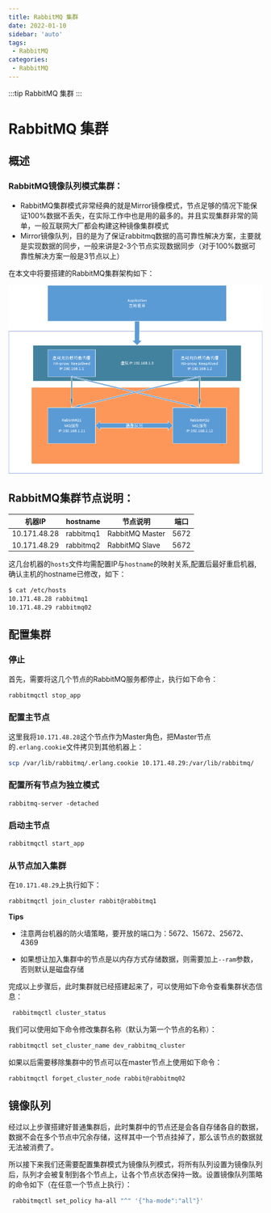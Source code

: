 ```yaml
---
title: RabbitMQ 集群
date: 2022-01-10
sidebar: 'auto'
tags:
 - RabbitMQ
categories:
 - RabbitMQ
---
```


:::tip
RabbitMQ 集群
:::

# RabbitMQ 集群

## 概述

### RabbitMQ镜像队列模式集群：

* RabbitMQ集群模式非常经典的就是Mirror镜像模式，节点足够的情况下能保证100%数据不丢失，在实际工作中也是用的最多的。并且实现集群非常的简单，一般互联网大厂都会构建这种镜像集群模式
* Mirror镜像队列，目的是为了保证rabbitmq数据的高可靠性解决方案，主要就是实现数据的同步，一般来讲是2-3个节点实现数据同步（对于100%数据可靠性解决方案一般是3节点以上）

在本文中将要搭建的RabbitMQ集群架构如下：

![rabbitmq-1](./01_01.png)

## RabbitMQ集群节点说明：

| 机器IP       | hostname  | 节点说明        | 端口 |
| ------------ | --------- | --------------- | ---- |
| 10.171.48.28 | rabbitmq1 | RabbitMQ Master | 5672 |
| 10.171.48.29 | rabbitmq2 | RabbitMQ Slave  | 5672 |

这几台机器的`hosts`文件均需配置IP与`hostname`的映射关系,配置后最好重启机器,确认主机的hostname已修改，如下：

```bash
$ cat /etc/hosts
10.171.48.28 rabbitmq1
10.171.48.29 rabbitmq02
```

## 配置集群

### 停止

首先，需要将这几个节点的RabbitMQ服务都停止，执行如下命令：

```bash
rabbitmqctl stop_app
```

### 配置主节点

这里我将`10.171.48.28`这个节点作为Master角色，把Master节点的`.erlang.cookie`文件拷贝到其他机器上：

```bash
scp /var/lib/rabbitmq/.erlang.cookie 10.171.48.29:/var/lib/rabbitmq/
```

### 配置所有节点为独立模式

```b
rabbitmq-server -detached
```

### 启动主节点

```bash
rabbitmqctl start_app
```

### 从节点加入集群

在`10.171.48.29`上执行如下：

```bash
rabbitmqctl join_cluster rabbit@rabbitmq1
```

**Tips** 

* 注意两台机器的防火墙策略，要开放的端口为：5672、15672、25672、4369

* 如果想让加入集群中的节点是以内存方式存储数据，则需要加上`--ram`参数，否则默认是磁盘存储

完成以上步骤后，此时集群就已经搭建起来了，可以使用如下命令查看集群状态信息：

```bash
 rabbitmqctl cluster_status
```

我们可以使用如下命令修改集群名称（默认为第一个节点的名称）：

```bash
rabbitmqctl set_cluster_name dev_rabbitmq_cluster
```

如果以后需要移除集群中的节点可以在master节点上使用如下命令：

```bash
rabbitmqctl forget_cluster_node rabbit@rabbitmq02
```

## 镜像队列

经过以上步骤搭建好普通集群后，此时集群中的节点还是会各自存储各自的数据，数据不会在多个节点中冗余存储，这样其中一个节点挂掉了，那么该节点的数据就无法被消费了。

所以接下来我们还需要配置集群模式为镜像队列模式，将所有队列设置为镜像队列后，队列才会被复制到各个节点上，让各个节点状态保持一致。设置镜像队列策略的命令如下（在任意一个节点上执行）：

```bash
 rabbitmqctl set_policy ha-all "^" '{"ha-mode":"all"}'
```

